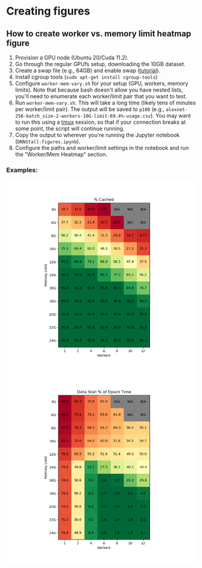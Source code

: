 # Creating figures

## How to create worker vs. memory limit heatmap figure

1. Provision a GPU node (Ubuntu 20/Cuda 11.2).
1. Go through the regular GPUfs setup, downloading the 10GB dataset.
1. Create a swap file (e.g., 64GB) and enable swap ([tutorial](https://docs.oracle.com/cd/E24457_01/html/E21988/giprn.html)).
1. Install cgroup tools (`sudo apt-get install cgroup-tools`)
1. Configure `worker-mem-vary.sh` for your setup (GPU, workers, memory limits). Note that because bash doesn't allow you have nested lists, you'll need to enumerate each worker/limit pair that you want to test.
1. Run `worker-mem-vary.sh`. This will take a long time (likely tens of minutes per worker/limit pair). The output will be saved to `p100` (e.g., `alexnet-256-batch_size-2-workers-10G-limit-69.4%-usage.csv`). You may want to run this using a [tmux](https://tmuxcheatsheet.com/) session, so that if your connection breaks at some point, the script will continue running.
1. Copy the output to wherever you're running the Jupyter notebook (`DNNStall-figures.ipynb`).
1. Configure the paths and worker/limit settings in the notebook and run the "Worker/Mem Heatmap" section.

### Examples:

![P100/ST1000NX0443 HDD/2x Xeon E5-2670](./examples/cached.png)
![P100/ST1000NX0443 HDD/2x Xeon E5-2670](./examples/data_stall.png)